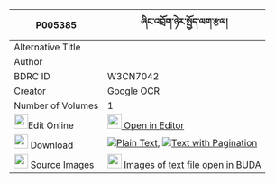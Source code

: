 |P005385|ཞིང་འབྲོག་ཉེར་སྤྱོད་ལག་རྩལ། 
| --- | --- 
|Alternative Title |
|Author | 
|BDRC ID | W3CN7042
|Creator | Google OCR
|Number of Volumes| 1
|<img width="25" src="https://img.icons8.com/color/25/000000/edit-property.png">Edit Online| [<img width="25" src="https://avatars.githubusercontent.com/u/45091458?s=200&v=4"> Open in Editor](http://editor.openpecha.org/P005385)
|<img width="25" src="https://img.icons8.com/fluent/48/000000/download-2.png"/>  Download | [![](https://img.icons8.com/color/20/000000/txt.png)Plain Text](https://github.com/Openpecha/P005385/releases/download/v1/shying_drok_nyercho_laktsal_plain_P005385.zip), [![](https://img.icons8.com/color/20/000000/txt.png)Text with Pagination](https://github.com/Openpecha/P005385/releases/download/v1/shying_drok_nyercho_laktsal_pages_P005385.zip)
|<img width="25" src="https://img.icons8.com/plasticine/100/000000/pictures-folder.png"/>  Source Images | [<img width="25" src="https://library.bdrc.io/icons/BUDA-small.svg"> Images of text file open in BUDA](https://library.bdrc.io/show/bdr:W3CN7042)
